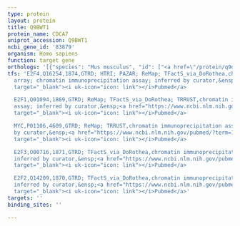 ```yaml
---
type: protein
layout: protein
title: Q9BWT1
protein_name: CDCA7
uniprot_accession: Q9BWT1
ncbi_gene_id: '83879'
organism: Homo sapiens
function: target gene
orthologs: '[{"species": "Mus musculus", "id": ["<a href=\"/protein/q9d0m2\">Q9D0M2</a>"]}, {"species": "Rattus norvegicus", "id": ["Q4KM91"]}]'
tfs: 'E2F4,Q16254,1874,GTRD; HTRI; PAZAR; ReMap; TFactS_via_DoRothea,chromatin immunoprecipitation
  array; chromatin immunoprecipitation assay; inferred by curator,&ensp;<a href="https://www.ncbi.nlm.nih.gov/pubmed/?term=16580749%5Buid%5D+OR+18971253%5Buid%5D+OR+17531812%5Buid%5D+OR+27924024%5Buid%5D+OR+22900683%5Buid%5D+OR+18971253%5Buid%5D+OR+29126285%5Buid%5D+OR+22761861%5Buid%5D+OR+31340985%5Buid%5D"
  target="_blank"><i uk-icon="icon: link"></i>Pubmed</a>

  E2F1,Q01094,1869,GTRD; ReMap; TFactS_via_DoRothea; TRRUST,chromatin immunoprecipitation
  assay; inferred by curator,&ensp;<a href="https://www.ncbi.nlm.nih.gov/pubmed/?term=16580749%5Buid%5D+OR+27924024%5Buid%5D+OR+29126285%5Buid%5D+OR+22761861%5Buid%5D+OR+31340985%5Buid%5D+OR+29087512%5Buid%5D"
  target="_blank"><i uk-icon="icon: link"></i>Pubmed</a>

  MYC,P01106,4609,GTRD; ReMap; TRRUST,chromatin immunoprecipitation assay; inferred
  by curator,&ensp;<a href="https://www.ncbi.nlm.nih.gov/pubmed/?term=16580749%5Buid%5D+OR+27924024%5Buid%5D+OR+29126285%5Buid%5D+OR+29087512%5Buid%5D"
  target="_blank"><i uk-icon="icon: link"></i>Pubmed</a>

  E2F3,O00716,1871,GTRD; TFactS_via_DoRothea,chromatin immunoprecipitation assay;
  inferred by curator,&ensp;<a href="https://www.ncbi.nlm.nih.gov/pubmed/?term=16580749%5Buid%5D+OR+27924024%5Buid%5D+OR+22761861%5Buid%5D+OR+31340985%5Buid%5D"
  target="_blank"><i uk-icon="icon: link"></i>Pubmed</a>

  E2F2,Q14209,1870,GTRD; TFactS_via_DoRothea,chromatin immunoprecipitation assay;
  inferred by curator,&ensp;<a href="https://www.ncbi.nlm.nih.gov/pubmed/?term=16580749%5Buid%5D+OR+27924024%5Buid%5D+OR+22761861%5Buid%5D+OR+31340985%5Buid%5D"
  target="_blank"><i uk-icon="icon: link"></i>Pubmed</a>'
targets: ''
binding_sites: ''

---
```

